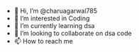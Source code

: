 - 👋 Hi, I’m @charuagarwal785
- 👀 I’m interested in Coding
- 🌱 I’m currently learning dsa
- 💞️ I’m looking to collaborate on dsa code
- 📫 How to reach me 

<!---
charuagarwal785/charuagarwal785 is a ✨ special ✨ repository because its `README.md` (this file) appears on your GitHub profile.
You can click the Preview link to take a look at your changes.
--->
